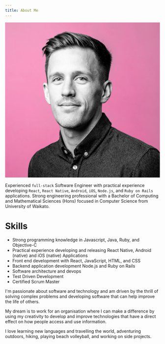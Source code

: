 ```yaml
---
title: About Me
---
```


![Me](./me.jpg)

Experienced `full-stack` Software Engineer with practical experience developing `React`, `React Native`, `Android`, `iOS`, `Node.js`, and `Ruby on Rails` applications. Strong engineering professional with a Bachelor of Computing and Mathematical Sciences (Hons) focused in Computer Science from University of Waikato.

# Skills

- Strong programming knowledge in Javascript, Java, Ruby, and Objective-C
- Practical experience developing and releasing React Native, Android (native) and iOS (native) Applications
- Front end development with React, JavaScript, HTML, and CSS
- Backend application development Node.js and Ruby on Rails
- Software architecture and devops
- Test Driven Development
- Certified Scrum Master

I'm passionate about software and technology and am driven by the thrill of solving complex problems and developing software that can help improve the life of others.

My dream is to work for an organisation where I can make a difference by using my creativity to develop and improve technologies that have a direct effect on how people access and use information.

I love learning new languages and travelling the world, adventuring outdoors, hiking, playing beach volleyball, and working on side projects.
